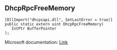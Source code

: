 ## DhcpRpcFreeMemory

```
[DllImport("dhcpsapi.dll", SetLastError = true)]
public static extern uint DhcpRpcFreeMemory(
   IntPtr BufferPointer
);
```

Microsoft documentation: [Link](https://learn.microsoft.com/en-us/windows/win32/api/dhcpsapi/nf-dhcpsapi-dhcprpcfreememory)

